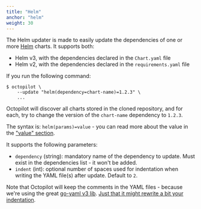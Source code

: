 ```yaml
---
title: "Helm"
anchor: "helm"
weight: 30
---
```


The Helm updater is made to easily update the dependencies of one or more [Helm](https://helm.sh/) charts. It supports both:
- Helm v3, with the dependencies declared in the `Chart.yaml` file
- Helm v2, with the dependencies declared in the `requirements.yaml` file

If you run the following command:

```
$ octopilot \
    --update "helm(dependency=chart-name)=1.2.3" \
    ...
```

Octopilot will discover all charts stored in the cloned repository, and for each, try to change the version of the `chart-name` dependency to `1.2.3`.

The syntax is: `helm(params)=value` - you can read more about the value in the ["value" section](#value).

It supports the following parameters:

- `dependency` (string): mandatory name of the dependency to update. Must exist in the dependencies list - it won't be added.
- `indent` (int): optional number of spaces used for indentation when writing the YAML file(s) after update. Default to `2`.

Note that Octopilot will keep the comments in the YAML files - because we're using the great [go-yaml v3 lib](https://github.com/go-yaml/yaml/tree/v3). [Just that it might rewrite a bit your indentation](https://mikefarah.gitbook.io/yq/usage/output-format#indent).
